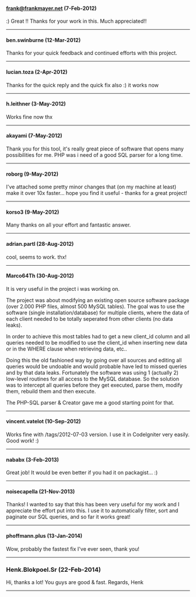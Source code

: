 ####  frank@frankmayer.net (7-Feb-2012)

:) Great !! Thanks for your work in this. Much appreciated!!

***

#### ben.swinburne (12-Mar-2012)

Thanks for your quick feedback and continued efforts with this project.

***

#### lucian.toza (2-Apr-2012)

Thanks for the quick reply and the quick fix also :) it works now

***

####  h.leithner (3-May-2012)

Works fine now thx

***

#### akayami (7-May-2012)

Thank you for this tool, it's really great piece of software that opens many possibilities for me. PHP was i need of a good SQL parser for a long time.
 
***

#### roborg (9-May-2012)

I've attached some pretty minor changes that (on my machine at least) make it over 10x faster... hope you find it useful - thanks for a great project!

***

#### korso3 (9-May-2012)

Many thanks on all your effort and fantastic answer.

***

#### adrian.partl (28-Aug-2012)

cool, seems to work. thx!

***

#### Marco64Th (30-Aug-2012)

It is very useful in the project i was working on.

The project was about modifying an existing open source software package (over 2.000 PHP files, almost 500 MySQL tables). The goal was to use the software (single installation/database) for multiple clients, where the data of each client needed to be totally seperated from other clients (no data leaks).

In order to achieve this most tables had to get a new client_id column and all queries needed to be modified to use the client_id when inserting new data or in the WHERE clause when retrieving data, etc..

Doing this the old fashioned way by going over all sources and editing all queries would be undoable and would probable have led to missed queries and by that data leaks. Fortunately the software was using 1 (actually 2) low-level routines for all access to the MySQL database. So the solution was to intercept all queries before they get executed, parse them, modify them, rebuild them and then execute.

The PHP-SQL parser & Creator gave me a good starting point for that.

***

#### vincent.vatelot (10-Sep-2012)

Works fine with /tags/2012-07-03 version. I use it in CodeIgniter very easily. Good work! :)

***

#### nababx (3-Feb-2013)

Great job! It would be even better if you had it on packagist... :) 

***

#### noisecapella (21-Nov-2013)

Thanks! I wanted to say that this has been very useful for my work and I appreciate the effort put into this. I use it to automatically filter, sort and paginate our SQL queries, and so far it works great!

***

#### phoffmann.plus (13-Jan-2014)

Wow, probably the fastest fix I've ever seen, thank you!

***

### Henk.Blokpoel.Sr (22-Feb-2014)

Hi, thanks a lot! You guys are good & fast. Regards, Henk

***

